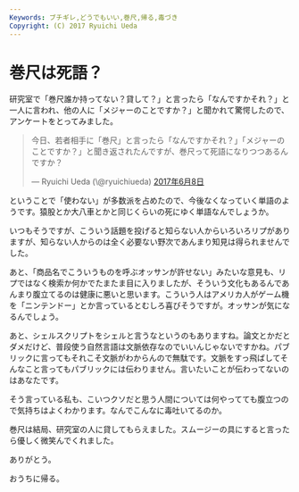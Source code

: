 ```yaml
---
Keywords: ブチギレ,どうでもいい,巻尺,帰る,毒づき
Copyright: (C) 2017 Ryuichi Ueda
---
```


# 巻尺は死語？
研究室で「巻尺誰か持ってない？貸して？」と言ったら「なんですかそれ？」と一人に言われ、他の人に「メジャーのことですか？」と聞かれて驚愕したので、アンケートをとってみました。

<blockquote class="twitter-tweet" data-lang="ja"><p lang="ja" dir="ltr">今日、若者相手に「巻尺」と言ったら「なんですかそれ？」「メジャーのことですか？」と聞き返されたんですが、巻尺って死語になりつつあるんですか？</p>&mdash; Ryuichi Ueda (\@ryuichiueda) <a href="https://twitter.com/ryuichiueda/status/872718124289622016">2017年6月8日</a></blockquote> <script async src="//platform.twitter.com/widgets.js" charset="utf-8"></script>


ということで「使わない」が多数派を占めたので、今後なくなっていく単語のようです。猿股とか大八車とかと同じくらいの死にゆく単語なんでしょうか。


いつもそうですが、こういう話題を投げると知らない人からいろいろリプがありますが、知らない人からのは全く必要ない野次であんまり知見は得られませんでした。

あと、「商品名でこういうものを呼ぶオッサンが許せない」みたいな意見も、リプではなく検索か何かでたまたま目に入りましたが、そういう文化もあるんであんまり腹立てるのは健康に悪いと思います。こういう人はアメリカ人がゲーム機を「ニンテンドー」とか言っているとむしろ喜びそうですが。オッサンが気になるんでしょう。

あと、シェルスクリプトをシェルと言うなというのもありますね。論文とかだとダメだけど、普段使う自然言語は文脈依存なのでいいんじゃないですかね。パブリックに言ってもそれこそ文脈がわからんので無駄です。文脈をすっ飛ばしてそんなこと言ってもパブリックには伝わりません。言いたいことが伝わってないのはあなたです。

そう言っている私も、こいつクソだと思う人間については何やってても腹立つので気持ちはよくわかります。なんでこんなに毒吐いてるのか。


巻尺は結局、研究室の人に貸してもらえました。スムージーの具にすると言ったら優しく微笑んでくれました。

ありがとう。


おうちに帰る。
